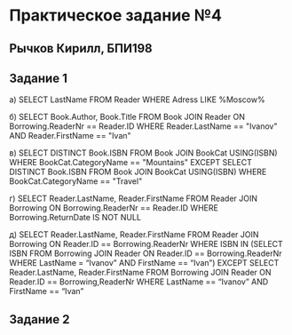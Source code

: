 # Практическое задание №4

## Рычков Кирилл, БПИ198

## Задание 1
а) SELECT LastName FROM Reader WHERE Adress LIKE %Moscow%

б) SELECT Book.Author, Book.Title FROM Book JOIN Reader ON Borrowing.ReaderNr == Reader.ID
WHERE Reader.LastName == "Ivanov" AND Reader.FirstName == "Ivan"

в) SELECT DISTINCT Book.ISBN FROM Book JOIN BookCat USING(ISBN) WHERE
BookCat.CategoryName == "Mountains" EXCEPT SELECT DISTINCT Book.ISBN FROM
Book JOIN BookCat USING(ISBN) WHERE BookCat.CategoryName == "Travel"

г) SELECT Reader.LastName, Reader.FirstName FROM Reader JOIN Borrowing ON
 Borrowing.ReaderNr == Reader.ID WHERE Borrowing.ReturnDate IS NOT NULL
 
д) SELECT Reader.LastName, Reader.FirstName FROM Reader JOIN Borrowing ON 
 Reader.ID == Borrowing.ReaderNr WHERE ISBN IN (SELECT ISBN FROM Borrowing JOIN Reader ON
  Reader.ID == Borrowing.ReaderNr WHERE LastName = “Ivanov” AND FirstName == “Ivan”) 
  EXCEPT SELECT Reader.LastName, Reader.FirstName FROM Borrowing JOIN Reader ON
   Reader.ID == Borrowing,ReaderNr WHERE LastName == “Ivanov” AND FirstName == “Ivan”
   
## Задание 2
